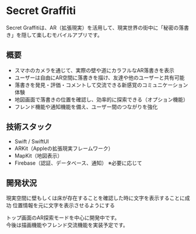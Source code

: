 # Secret Graffiti

Secret Graffitiは、AR（拡張現実）を活用して、現実世界の街中に「秘密の落書き」を隠して楽しむモバイルアプリです。

## 概要

- スマホのカメラを通じて、実際の壁や道にカラフルなAR落書きを表示
- ユーザーは自由にAR空間に落書きを描け、友達や他のユーザーと共有可能
- 落書きを発見・評価・コメントして交流できる新感覚のコミュニケーション体験
- 地図画面で落書きの位置を確認し、効率的に探索できる（オプション機能）
- フレンド機能や通知機能を備え、ユーザー間のつながりを強化

## 技術スタック

- Swift / SwiftUI
- ARKit（Appleの拡張現実フレームワーク）
- MapKit（地図表示）
- Firebase（認証、データベース、通知）  ※必要に応じて

## 開発状況
現実空間に壁もしくは床が存在することを確認した時に文字を表示することに成功
位置情報を元に文字を表示させるようにする

トップ画面のAR探索モードを中心に開発中です。  
今後は描画機能やフレンド交流機能を実装予定です。
